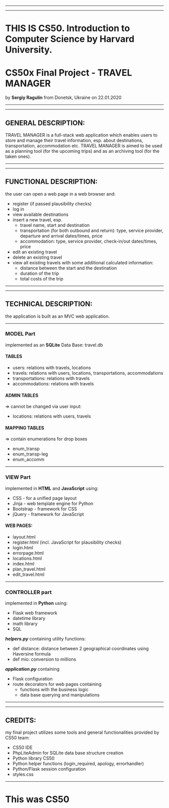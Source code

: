 ----------------------------------------------
----------------------------------------------
# **THIS IS CS50. Introduction to Computer Science by Harvard University.**

# **CS50x Final Project - TRAVEL MANAGER**
by **Sergiy Ragulin** from Donetsk, Ukraine on 22.01.2020

----------------------------------------------
-----------------------------------------------
## GENERAL DESCRIPTION:
TRAVEL MANAGER is a full-stack web application which enables users to store and manage their travel information,
esp. about destinations, transportation, accommodation etc.
TRAVEL MANAGER is aimed to be used as a planning tool (for the upcoming trips) and as an archiving tool (for the taken ones).

----------------------------------------------
----------------------------------------------
## FUNCTIONAL DESCRIPTION:
the user can open a web page in a web browser and:
- register (if passed plausibility checks)
- log in
- view available destinations
- insert a new travel, esp.
	* travel name, start and destination
	* transportation (for both outbound and return): type, service provider, departure and arrival dates/times, price
	* accommodation: type, service provider, check-in/out dates/times, price
- edit an existing travel
- delete an existing travel
- view all existing travels with some additional calculated information:
	* distance between the start and the destination
	* duration of the trip
	* total costs of the trip

------------------------------------------------
------------------------------------------------
## TECHNICAL DESCRIPTION:
the application is built as an MVC web application.

----------------------------------------------
### MODEL Part
implemented as an **SQLite** Data Base: travel.db

#### TABLES
- users: relations with travels, locations
- travels: relations with users, locations, transportations, accommodations
- transportations: relations with travels
- accommodations: relations with travels

#### ADMIN TABLES
=> cannot be changed via user input:
- locations: relations with users, travels

#### MAPPING TABLES
=> contain enumerations for drop boxes
- enum_transp
- enum_transp-leg
- enum_accomm

---------------------------
### VIEW Part
implemented in **HTML** and **JavaScript** using:
- CSS - for a unified page layout
- Jinja - web template engine for Python
- Bootstrap - framework for CSS
- jQuery - framework for JavaScript

#### WEB PAGES:
- layout.html
- register.html (incl. JavaScript for plausibility checks)
- login.html
- errorpage.html
- locations.html
- index.html
- plan_travel.html
- edit_travel.html

-----------------------------
### CONTROLLER part
implemented in **Python** using:
- Flask web framework
- datetime library
- math library
- SQL

***helpers.py*** containing utility functions:
- def distance: distance between 2 geographical coordinates using Haversine formula
- def mio: conversion to millions

***application.py*** containing
- Flask configuration
- route decorators for web pages containing
    * functions with the business logic
    * data base querying and manipulations

---------------------------------------
---------------------------------------
## CREDITS:
my final project utilizes some tools and general functionalities provided by CS50 team:
- CS50 IDE
- PhpLiteAdmin for SQLite data base structure creation
- Python library CS50
- Python helper functions (login_required, apology, errorhandler)
- Python/Flask session configuration
- styles.css
----------------------------------------

# **This was CS50**

